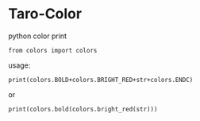 # Taro-Color
python color print

```from colors import colors```

usage:

```print(colors.BOLD+colors.BRIGHT_RED+str+colors.ENDC)```

or

```print(colors.bold(colors.bright_red(str)))```
